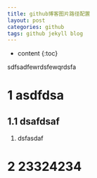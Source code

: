 ```yaml
---
title: github博客图片路径配置
layout: post
categories: github
tags: github jekyll blog
---
```

* content
{:toc}

sdfsadfewrdsfewqrdsfa


# 1 asdfdsa

## 1.1 dsafdsaf

1. dsfasdaf

# 2 23324234